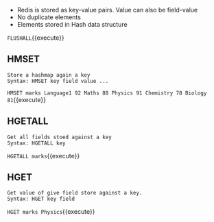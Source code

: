 - Redis is stored as key-value pairs. Value can also be field-value
- No duplicate elements
- Elements stored in Hash data structure


`FLUSHALL`{{execute}}

## HMSET
```
Store a hashmap again a key
Syntax: HMSET key field value ...
```
`HMSET marks Language1 92 Maths 88 Physics 91 Chemistry 78 Biology 81`{{execute}}

## HGETALL 
```
Get all fields stoed against a key
Syntax: HGETALL key
```
`HGETALL marks`{{execute}}


## HGET 
```
Get value of give field store against a key.
Syntax: HGET key field
```
`HGET marks Physics`{{execute}}

